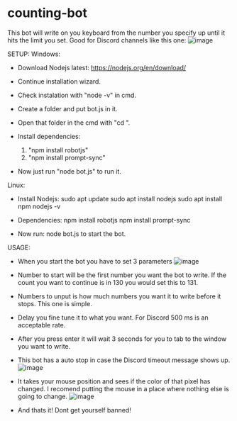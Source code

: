 # counting-bot
This bot will write on you keyboard from the number you specify up until it hits the limit you set.
Good for Discord channels like this one:
![image](https://user-images.githubusercontent.com/88735758/162547913-234619a7-c576-43da-bb8a-187d377c0ca5.png)

SETUP:
Windows: 
- Download Nodejs latest: https://nodejs.org/en/download/
- Continue installation wizard.
- Check instalation with "node -v" in cmd.
- Create a folder and put bot.js in it.
- Open that folder in the cmd with "cd <the dir of your folder>".
- Install dependencies: 
    1. "npm install robotjs"
    2. "npm install prompt-sync"
  
- Now just run "node bot.js" to run it.
  
Linux:
- Install Nodejs: sudo apt update
                  sudo apt install nodejs
                  sudo apt install npm
                  nodejs -v
  
- Dependencies: npm install robotjs
                npm install prompt-sync
  
- Now run: node bot.js to start the bot.


USAGE:
- When you start the bot you have to set 3 parameters
  ![image](https://user-images.githubusercontent.com/88735758/162548701-3527179a-0d00-49a4-be72-73d70749e25b.png)
- Number to start will be the first number you want the bot to write. If the count you want to continue is in 130 you would set this to 131.
- Numbers to unput is how much numbers you want it to write before it stops. This one is simple.
- Delay you fine tune it to what you want. For Discord 500 ms is an acceptable rate.
  
- After you press enter it will wait 3 seconds for you to tab to the window you want to write.
  
- This bot has a auto stop in case the Discord timeout message shows up. 
  ![image](https://user-images.githubusercontent.com/88735758/162548903-ef3cce73-1b16-49ab-bcb7-6289bb822c2d.png)
- It takes your mouse position and sees if the color of that pixel has changed. I recomend putting the mouse in a place where nothing else is going to change.
  ![image](https://user-images.githubusercontent.com/88735758/162548977-71aa484f-84c3-490c-b88e-1e07ef152893.png)
- And thats it! Dont get yourself banned!
